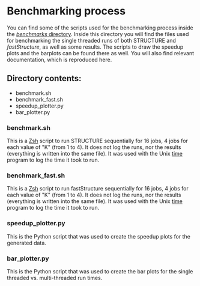 # Benchmarking process

You can find some of the scripts used for the benchmarking process inside the [*benchmarks* directory](https://gitlab.com/StuntsPT/Structure_threader/-/tree/master/benchmarks). Inside this directory you will find the files used for benchmarking the single threaded runs of both STRUCTURE and *fastStructure*, as well as some results.
The scripts to draw the speedup plots and the barplots can be found there as well.
You will also find relevant documentation, which is reproduced here.


## Directory contents:

* benchmark.sh
* benchmark_fast.sh
* speedup_plotter.py
* bar_plotter.py


### benchmark.sh

This is a [Zsh](https://www.zsh.org/) script to run STRUCTURE sequentially for 16 jobs, 4 jobs for each value of "K" (from 1 to 4).
It does not log the runs, nor the results (everything is written into the same file).
It was used with the Unix [time](https://linux.die.net/man/1/time) program to log the time it took to run.


### benchmark_fast.sh

This is a [Zsh](https://www.zsh.org/) script to run fastStructure sequentially for 16 jobs, 4 jobs for each value of "K" (from 1 to 4).
It does not log the runs, nor the results (everything is written into the same file).
It was used with the Unix [time](https://linux.die.net/man/1/time) program to log the time it took to run.


### speedup_plotter.py

This is the Python script that was used to create the speedup plots for the generated data.


### bar_plotter.py

This is the Python script that was used to create the bar plots for the single threaded vs. multi-threaded run times.

